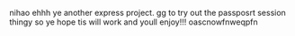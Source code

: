 nihao ehhh ye another express project. gg to try out the passposrt session thingy so ye hope tis will work and youll enjoy!!! oascnowfnweqpfn

